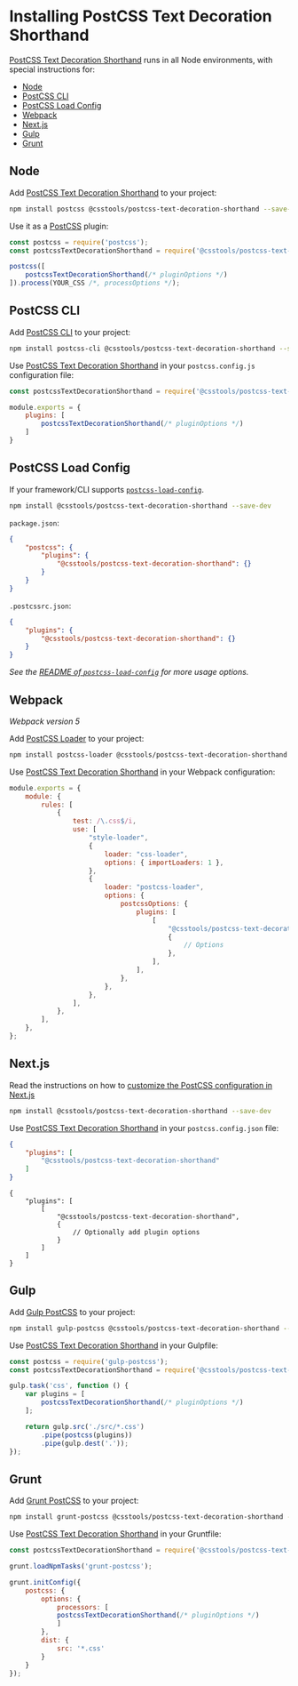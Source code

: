 # Installing PostCSS Text Decoration Shorthand

[PostCSS Text Decoration Shorthand] runs in all Node environments, with special instructions for:

- [Node](#node)
- [PostCSS CLI](#postcss-cli)
- [PostCSS Load Config](#postcss-load-config)
- [Webpack](#webpack)
- [Next.js](#nextjs)
- [Gulp](#gulp)
- [Grunt](#grunt)

## Node

Add [PostCSS Text Decoration Shorthand] to your project:

```bash
npm install postcss @csstools/postcss-text-decoration-shorthand --save-dev
```

Use it as a [PostCSS] plugin:

```js
const postcss = require('postcss');
const postcssTextDecorationShorthand = require('@csstools/postcss-text-decoration-shorthand');

postcss([
	postcssTextDecorationShorthand(/* pluginOptions */)
]).process(YOUR_CSS /*, processOptions */);
```

## PostCSS CLI

Add [PostCSS CLI] to your project:

```bash
npm install postcss-cli @csstools/postcss-text-decoration-shorthand --save-dev
```

Use [PostCSS Text Decoration Shorthand] in your `postcss.config.js` configuration file:

```js
const postcssTextDecorationShorthand = require('@csstools/postcss-text-decoration-shorthand');

module.exports = {
	plugins: [
		postcssTextDecorationShorthand(/* pluginOptions */)
	]
}
```

## PostCSS Load Config

If your framework/CLI supports [`postcss-load-config`](https://github.com/postcss/postcss-load-config).

```bash
npm install @csstools/postcss-text-decoration-shorthand --save-dev
```

`package.json`:

```json
{
	"postcss": {
		"plugins": {
			"@csstools/postcss-text-decoration-shorthand": {}
		}
	}
}
```

`.postcssrc.json`:

```json
{
	"plugins": {
		"@csstools/postcss-text-decoration-shorthand": {}
	}
}
```

_See the [README of `postcss-load-config`](https://github.com/postcss/postcss-load-config#usage) for more usage options._

## Webpack

_Webpack version 5_

Add [PostCSS Loader] to your project:

```bash
npm install postcss-loader @csstools/postcss-text-decoration-shorthand --save-dev
```

Use [PostCSS Text Decoration Shorthand] in your Webpack configuration:

```js
module.exports = {
	module: {
		rules: [
			{
				test: /\.css$/i,
				use: [
					"style-loader",
					{
						loader: "css-loader",
						options: { importLoaders: 1 },
					},
					{
						loader: "postcss-loader",
						options: {
							postcssOptions: {
								plugins: [
									[
										"@csstools/postcss-text-decoration-shorthand",
										{
											// Options
										},
									],
								],
							},
						},
					},
				],
			},
		],
	},
};
```

## Next.js

Read the instructions on how to [customize the PostCSS configuration in Next.js](https://nextjs.org/docs/advanced-features/customizing-postcss-config)

```bash
npm install @csstools/postcss-text-decoration-shorthand --save-dev
```

Use [PostCSS Text Decoration Shorthand] in your `postcss.config.json` file:

```json
{
	"plugins": [
		"@csstools/postcss-text-decoration-shorthand"
	]
}
```

```json5
{
	"plugins": [
		[
			"@csstools/postcss-text-decoration-shorthand",
			{
				// Optionally add plugin options
			}
		]
	]
}
```

## Gulp

Add [Gulp PostCSS] to your project:

```bash
npm install gulp-postcss @csstools/postcss-text-decoration-shorthand --save-dev
```

Use [PostCSS Text Decoration Shorthand] in your Gulpfile:

```js
const postcss = require('gulp-postcss');
const postcssTextDecorationShorthand = require('@csstools/postcss-text-decoration-shorthand');

gulp.task('css', function () {
	var plugins = [
		postcssTextDecorationShorthand(/* pluginOptions */)
	];

	return gulp.src('./src/*.css')
		.pipe(postcss(plugins))
		.pipe(gulp.dest('.'));
});
```

## Grunt

Add [Grunt PostCSS] to your project:

```bash
npm install grunt-postcss @csstools/postcss-text-decoration-shorthand --save-dev
```

Use [PostCSS Text Decoration Shorthand] in your Gruntfile:

```js
const postcssTextDecorationShorthand = require('@csstools/postcss-text-decoration-shorthand');

grunt.loadNpmTasks('grunt-postcss');

grunt.initConfig({
	postcss: {
		options: {
			processors: [
			postcssTextDecorationShorthand(/* pluginOptions */)
			]
		},
		dist: {
			src: '*.css'
		}
	}
});
```

[Gulp PostCSS]: https://github.com/postcss/gulp-postcss
[Grunt PostCSS]: https://github.com/nDmitry/grunt-postcss
[PostCSS]: https://github.com/postcss/postcss
[PostCSS CLI]: https://github.com/postcss/postcss-cli
[PostCSS Loader]: https://github.com/postcss/postcss-loader
[PostCSS Text Decoration Shorthand]: https://github.com/csstools/postcss-plugins/tree/main/plugins/postcss-text-decoration-shorthand
[Next.js]: https://nextjs.org
